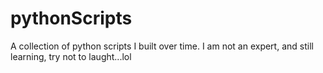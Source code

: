 # pythonScripts
A collection of python scripts I built over time. I am not an expert, and still learning, try not to laught...lol
